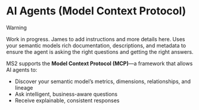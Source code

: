 # AI Agents (Model Context Protocol)

> [!WARNING]
> Work in progress. James to add instructions and more details here. Uses your semantic models rich documentation, descriptions, and metadata to ensure the agent is asking the right questions and getting the right answers.

MS2 supports the **Model Context Protocol (MCP)**—a framework that allows AI agents to:

- Discover your semantic model’s metrics, dimensions, relationships, and lineage
- Ask intelligent, business-aware questions
- Receive explainable, consistent responses
